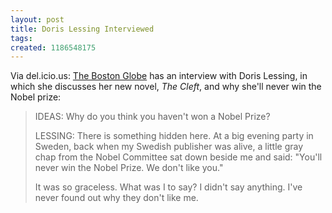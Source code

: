 ```yaml
---
layout: post
title: Doris Lessing Interviewed
tags: 
created: 1186548175
---
```

Via del.icio.us:  [The Boston Globe](http://www.boston.com/news/globe/ideas/articles/2007/08/05/qa_doris_lessing/?page=full) has an interview with Doris Lessing, in which she discusses her new novel, *The Cleft*, and why she'll never win the Nobel prize:

> IDEAS: Why do you think you haven't won a Nobel Prize?
>
> LESSING: There is something hidden here.<!--break--> At a big evening party in Sweden, back when my Swedish publisher was alive, a little gray chap from the Nobel Committee sat down beside me and said: "You'll never win the Nobel Prize. We don't like you."
>
> It was so graceless. What was I to say? I didn't say anything. I've never found out why they don't like me.
